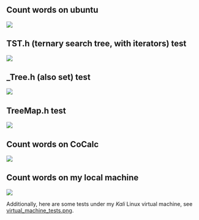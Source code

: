 ## Count words on ubuntu
![](img/count_words_ubuntu.png)

## TST.h (ternary search tree, with iterators) test
![](img/TST_test.png)

## \_Tree.h (also set) test
![](img/_Tree_test.png)

## TreeMap.h test
![](img/TreeMap_test.png)

## Count words on CoCalc
![](img/count_words_CoCalc.png)

## Count words on my local machine
![](img/count_words_local_machine.png)

Additionally, here are some tests under my *Kali* Linux virtual machine,
see [virtual_machine_tests.png](img/virtual_machine_tests.png).
